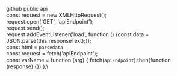 github public api\
const request = new XMLHttpRequest();\
request.open('GET', 'apiEndpoint');\
request.send();\
request.addEventListener('load', function () {const data = JSON.parse(this.responseText);});\
const html = `parsedata`\
const request = fetch('apiEndpoint');\
const varName = function (arg) {
fetch(`apiEndpoint`).then(function (response) {});};\
